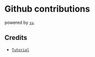 # Github contributions
powered by [`sv`](https://github.com/sveltejs/cli).

## Credits
- [`Tutorial`](https://joyofcode.xyz/sveltekit-web-scraping)


